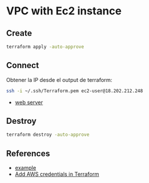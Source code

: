 # VPC with Ec2 instance

## Create

```bash
terraform apply -auto-approve
```

## Connect

Obtener la IP desde el output de terraform:

```bash
ssh -i ~/.ssh/Terraform.pem ec2-user@18.202.212.248
```

- [web server](http://18.202.212.248)

## Destroy

```bash
terraform destroy -auto-approve
```

## References

- [example](https://www.adictosaltrabajo.com/2020/06/19/primeros-pasos-con-terraform-crear-instancia-ec2-en-aws/)
- [Add AWS credentials in Terraform](https://medium.com/@knoldus/add-aws-credentials-in-terraform-b43efa7b934d)
